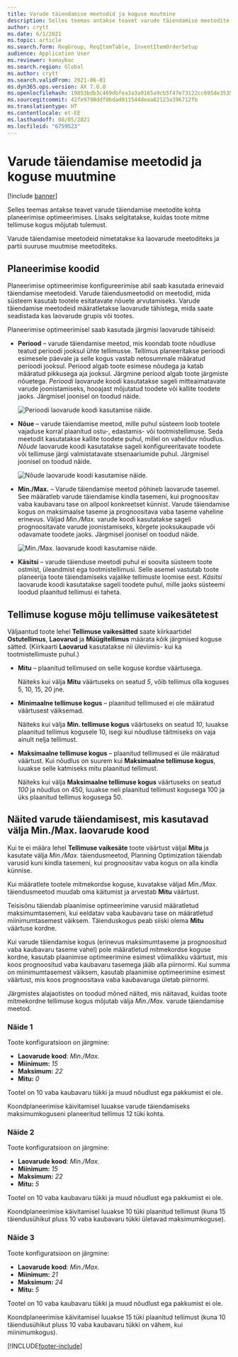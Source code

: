 ```yaml
---
title: Varude täiendamise meetodid ja koguse muutmine
description: Selles teemas antakse teavet varude täiendamise meetodite kohta planeerimise optimeerimises. Lisaks selgitatakse, kuidas toote mitme tellimuse kogus mõjutab tulemust.
author: crytt
ms.date: 6/1/2021
ms.topic: article
ms.search.form: ReqGroup, ReqItemTable, InventItemOrderSetup
audience: Application User
ms.reviewer: kamaybac
ms.search.region: Global
ms.author: crytt
ms.search.validFrom: 2021-06-01
ms.dyn365.ops.version: AX 7.0.0
ms.openlocfilehash: 19853bdb3c469dbfea3a3a0165a9cb5f47e73122cc695de3535a58f6e65e7933
ms.sourcegitcommit: 42fe9790ddf0bdad911544deaa82123a396712fb
ms.translationtype: HT
ms.contentlocale: et-EE
ms.lasthandoff: 08/05/2021
ms.locfileid: "6759523"
---
```

# <a name="replenishment-methods-and-quantity-modification"></a>Varude täiendamise meetodid ja koguse muutmine

[!include [banner](../../includes/banner.md)]

Selles teemas antakse teavet varude täiendamise meetodite kohta planeerimise optimeerimises. Lisaks selgitatakse, kuidas toote mitme tellimuse kogus mõjutab tulemust.

Varude täiendamise meetodeid nimetatakse ka laovarude meetoditeks ja partii suuruse muutmise meetoditeks.

## <a name="coverage-codes"></a>Planeerimise koodid

Planeerimise optimeerimise konfigureerimise abil saab kasutada erinevaid täiendamise meetodeid. Varude täiendusmeetodid on meetodid, mida süsteem kasutab tootele esitatavate nõuete arvutamiseks. Varude täiendamise meetodeid määratletakse laovarude tähistega, mida saate seadistada kas laovarude grupis või tootes.

Planeerimise optimeerimisel saab kasutada järgmisi laovarude tähiseid:

- **Periood** – varude täiendamise meetod, mis koondab toote nõudluse teatud perioodi jooksul ühte tellimusse. Tellimus planeeritakse perioodi esimesele päevale ja selle kogus vastab netosummale määratud perioodi jooksul. Periood algab toote esimese nõudega ja katab määratud pikkusega aja jooksul. Järgmine periood algab toote järgmiste nõuetega. *Perioodi* laovarude koodi kasutatakse sageli mitteaimatavate varude joonistamiseks, hooajast mõjutatud toodete või kallite toodete jaoks. Järgmisel joonisel on toodud näide.

    ![Perioodi laovarude koodi kasutamise näide.](./media/coverage-code-period.png "Perioodi laovarude koodi kasutamise näide")

- **Nõue** – varude täiendamise meetod, mille puhul süsteem loob tootele vajaduse korral plaanitud ostu-, edastamis- või tootmistellimuse. Seda meetodit kasutatakse kallite toodete puhul, millel on vahelduv nõudlus. *Nõude* laovarude koodi kasutatakse sageli konfigureeritavate toodete või tellimuse järgi valmistatavate stsenaariumide puhul. Järgmisel joonisel on toodud näide.

    ![Nõude laovarude koodi kasutamise näide.](./media/coverage-code-requirement.png "Nõude laovarude koodi kasutamise näide")

- **Min./Max.** – Varude täiendamise meetod põhineb laovarude tasemel. See määratleb varude täiendamise kindla tasemeni, kui prognoositav vaba kaubavaru tase on allpool konkreetset künnist. Varude täiendamise kogus on maksimaalse taseme ja prognoositava vaba taseme vaheline erinevus. Väljad *Min./Max.* varude koodi kasutatakse sageli prognoositavate varude joonistamiseks, kõrgete jooksukaupade või odavamate toodete jaoks. Järgmisel joonisel on toodud näide.

    ![Min./Max. laovarude koodi kasutamise näide.](./media/coverage-code-min-max.png "Min./Max. laovarude koodi kasutamise näide")

- **Käsitsi** – varude täienduse meetodi puhul ei soovita süsteem toote ostmist, üleandmist ega tootmistellimusi. Selle asemel vastutab toote planeerija toote täiendamiseks vajalike tellimuste loomise eest. *Käsitsi* laovarude koodi kasutatakse sageli toodete puhul, mille jaoks süsteemi loodud plaanitud tellimusi ei taheta.

## <a name="impact-of-the-order-quantity-from-default-order-settings"></a>Tellimuse koguse mõju tellimuse vaikesätetest

Väljaantud toote lehel **Tellimuse vaikesätted** saate kiirkaartidel **Ostutellimus**, **Laovarud** ja **Müügitellimus** määrata kõik järgmised koguse sätted. (Kiirkaarti **Laovarud** kasutatakse nii üleviimis- kui ka tootmistellimuste puhul.)

- **Mitu** – plaanitud tellimused on selle koguse kordse väärtusega.

    Näiteks kui välja **Mitu** väärtuseks on seatud *5*, võib tellimus olla koguses 5, 10, 15, 20 jne.

- **Minimaalne tellimuse kogus** – plaanitud tellimused ei ole määratud väärtusest väiksemad.

    Näiteks kui välja **Min. tellimuse kogus** väärtuseks on seatud *10*, luuakse plaanitud tellimus kogusele 10, isegi kui nõudluse täitmiseks on vaja ainult nelja tellimust.

- **Maksimaalne tellimuse kogus** – plaanitud tellimused ei üle määratud väärtust. Kui nõudlus on suurem kui **Maksimaalne tellimuse kogus**, luuakse selle katmiseks mitu plaanitud tellimust.

    Näiteks kui välja **Maksimaalne tellimuse kogus** väärtuseks on seatud *100* ja nõudlus on 450, luuakse neli plaanitud tellimust kogusega 100 ja üks plaanitud tellimus kogusega 50.

## <a name="examples-of-replenishment-that-use-the-minmax-coverage-code"></a>Näited varude täiendamisest, mis kasutavad välja Min./Max. laovarude kood

Kui te ei määra lehel **Tellimuse vaikesäte** toote väärtust väljal **Mitu** ja kasutate välja *Min./Max.* täiendusmeetod, Planning Optimization täiendab varusid kuni kindla tasemeni, kui prognoositav vaba kogus on alla kindla künnise.

Kui määratlete tootele mitmekordse koguse, kuvatakse väljad *Min./Max.* täiendusmeetod muudab oma käitumist ja arvestab **Mitu** väärtust.

Teisisõnu täiendab plaanimise optimeerimine varusid määratletud maksimumtasemeni, kui eeldatav vaba kaubavaru tase on määratletud miinimumtasemest väiksem. Täienduskogus peab siiski olema **Mitu** väärtuse kordne.

Kui varude täiendamise kogus (erinevus maksimumtaseme ja prognoositud vaba kaubavaru taseme vahel) pole määratletud mitmekordse koguse kordne, kasutab plaanimise optimeerimine esimest võimalikku väärtust, mis koos prognoositud vaba kaubavaru tasemega jääb alla piirnormi. Kui summa on miinimumtasemest väiksem, kasutab plaanimise optimeerimine esimest väärtust, mis koos prognoositava vaba kaubavaruga ületab piirnormi.

Järgmistes alajaotistes on toodud mõned näited, mis näitavad, kuidas toote mitmekordne tellimuse kogus mõjutab välja *Min./Max.* varude täiendamise meetod.

### <a name="example-1"></a>Näide 1

Toote konfiguratsioon on järgmine:

- **Laovarude kood**: *Min./Max.*
- **Miinimum:** *15*
- **Maksimum:** *22*
- **Mitu:** *0*

Tootel on 10 vaba kaubavaru tükki ja muud nõudlust ega pakkumist ei ole.

Koondplaneerimise käivitamisel luuakse varude täiendamiseks maksimumkoguseni planeeritud tellimus 12 tüki kohta.

### <a name="example-2"></a>Näide 2

Toote konfiguratsioon on järgmine:

- **Laovarude kood**: *Min./Max.*
- **Miinimum:** *15*
- **Maksimum:** *22*
- **Mitu:** *5*

Tootel on 10 vaba kaubavaru tükki ja muud nõudlust ega pakkumist ei ole.

Koondplaneerimise käivitamisel luuakse 10 tüki plaanitud tellimust (kuna 15 täiendusühikut pluss 10 vaba kaubavaru tükki ületavad maksimumkoguse).

### <a name="example-3"></a>Näide 3

Toote konfiguratsioon on järgmine:

- **Laovarude kood**: *Min./Max.*
- **Miinimum:** *21*
- **Maksimum:** *24*
- **Mitu:** *5*

Tootel on 10 vaba kaubavaru tükki ja muud nõudlust ega pakkumist ei ole.

Koondplaneerimise käivitamisel luuakse 15 tüki plaanitud tellimust (kuna 10 täiendusühikut pluss 10 vaba kaubavaru tükki on vähem, kui miinimumkogus).

[!INCLUDE[footer-include](../../../includes/footer-banner.md)]
